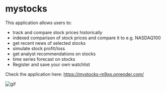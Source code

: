 # mystocks
This application allows users to:
- track and compare stock prices historically
- indexed comparison of stock prices and compare it to e.g. NASDAQ100
- get recent news of selected stocks
- simulate stock profit/loss
- get analyst recommendations on stocks
- time series forecast on stocks
- Register and save your own watchlist 
  
Check the application here: 
https://mystocks-m9xp.onrender.com/

![gif](https://github.com/user-attachments/assets/6348e136-1e74-44ed-b53f-5141428287a7)
